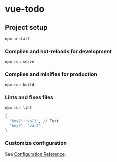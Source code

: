 # vue-todo

## Project setup
```
npm install
```

### Compiles and hot-reloads for development
```
npm run serve
```

### Compiles and minifies for production
```
npm run build
```

### Lints and fixes files
```
npm run lint
```

```Python
{
  "key1":"val1", // Test
  "key2": "val2"
}
```

### Customize configuration
See [Configuration Reference](https://cli.vuejs.org/config/).
